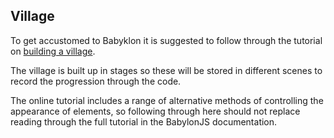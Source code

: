 ## Village

To get accustomed to Babyklon it is suggested to follow through the tutorial on [building a village](https://doc.babylonjs.com/features/introductionToFeatures/chap2).

The village is built up in stages so these will be stored in different scenes to record the progression through the code.

The online tutorial includes a range of alternative methods of controlling the appearance of elements, so following through here should not replace reading through the full tutorial in the BabylonJS documentation.